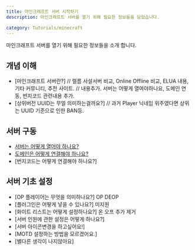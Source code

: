 ```yaml
---
title: 마인크래프트 서버 시작하기
description: 마인크래프트 서버를 열기 위해 필요한 정보들을 담았습니다.

category: Tutorials/minecraft
---
```


마인크래프트 서버를 열기 위해 필요한 정보들을 소개 합니다.

## 개념 이해
* [마인크래프트 서버란?] // 렐름 사설서버 비교, Online Offline 비교, ELUA 내용, 기타 커뮤니티, 추천 사이트.  // 내용추가. 서버는 어떻게 열여야하나요, 도메인 연동, 번지코드 관련내용 추가.
* [상위버전 UUID는 무얼 의미하는걸까요?] // 과거 Player 닉네임 위주였다면 상위는 UUID 기준으로 인한 BAN등.

## 서버 구동
* [서버는 어떻게 열어야 하나요?](/tutorials/minecraft/how-to-open-server)
* [도메인은 어떻게 연결해야 하나요?](/tutorials/minecraft/how-to-connect-domain)
* [번지코드는 어떻게 연결해야 하나요?]

## 서버 기초 설정
* [OP 플레이어는 무엇을 의미하나요?] OP DEOP 
* [플러그인은 어떻게 넣을 수 있나요?] 미지원
* [화이트 리스트는 어떻게 설정하나요?] 온 오프 추가 제거
* [서버 인원에 관한 설정은 어떻게 하나요?] 
* [서버 아이콘변경을 하고싶어요!]
* [MOTD 설정하는 방법을 모르겠어요.]
* [별다른 생각이 나지않아요]

